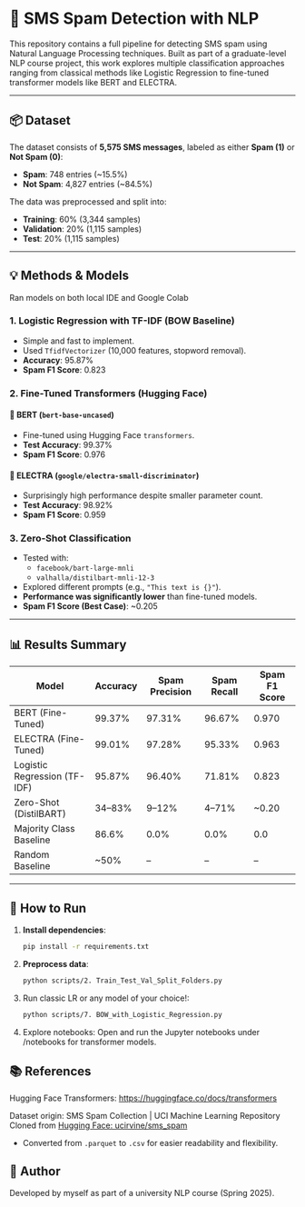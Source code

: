 # 📱 SMS Spam Detection with NLP

This repository contains a full pipeline for detecting SMS spam using Natural Language Processing techniques. Built as part of a graduate-level NLP course project, this work explores multiple classification approaches ranging from classical methods like Logistic Regression to fine-tuned transformer models like BERT and ELECTRA.

---

## 📦 Dataset

The dataset consists of **5,575 SMS messages**, labeled as either **Spam (1)** or **Not Spam (0)**:
- **Spam**: 748 entries (~15.5%)
- **Not Spam**: 4,827 entries (~84.5%)

The data was preprocessed and split into:
- **Training**: 60% (3,344 samples)
- **Validation**: 20% (1,115 samples)
- **Test**: 20% (1,115 samples)

---

## 💡 Methods & Models

Ran models on both local IDE and Google Colab

### 1. **Logistic Regression with TF-IDF (BOW Baseline)**
- Simple and fast to implement.
- Used `TfidfVectorizer` (10,000 features, stopword removal).
- **Accuracy**: 95.87%
- **Spam F1 Score**: 0.823

### 2. **Fine-Tuned Transformers (Hugging Face)**

#### 🔹 BERT (`bert-base-uncased`)
- Fine-tuned using Hugging Face `transformers`.
- **Test Accuracy**: 99.37%
- **Spam F1 Score**: 0.976

#### 🔹 ELECTRA (`google/electra-small-discriminator`)
- Surprisingly high performance despite smaller parameter count.
- **Test Accuracy**: 98.92%
- **Spam F1 Score**: 0.959

### 3. **Zero-Shot Classification**
- Tested with:
  - `facebook/bart-large-mnli`
  - `valhalla/distilbart-mnli-12-3`
- Explored different prompts (e.g., `"This text is {}"`).
- **Performance was significantly lower** than fine-tuned models.
- **Spam F1 Score (Best Case)**: ~0.205

---

## 📊 Results Summary

| Model                          | Accuracy | Spam Precision | Spam Recall | Spam F1 Score |
|-------------------------------|----------|----------------|--------------|----------------|
| BERT (Fine-Tuned)             | 99.37%   | 97.31%         | 96.67%       | 0.970          |
| ELECTRA (Fine-Tuned)          | 99.01%   | 97.28%         | 95.33%       | 0.963          |
| Logistic Regression (TF-IDF)  | 95.87%   | 96.40%         | 71.81%       | 0.823          |
| Zero-Shot (DistilBART)        | 34–83%   | 9–12%          | 4–71%        | ~0.20          |
| Majority Class Baseline       | 86.6%    | 0.0%           | 0.0%         | 0.0            |
| Random Baseline               | ~50%     | –              | –            | –              |

---

## 🚀 How to Run

1. **Install dependencies**:
   ```bash
   pip install -r requirements.txt

2. **Preprocess data**:
   ```bash
   python scripts/2. Train_Test_Val_Split_Folders.py

3. Run classic LR or any model of your choice!:
   ```bash
   python scripts/7. BOW_with_Logistic_Regression.py

4. Explore notebooks:
   Open and run the Jupyter notebooks under /notebooks for transformer models.

## 📚 References

Hugging Face Transformers: https://huggingface.co/docs/transformers

Dataset origin: SMS Spam Collection | UCI Machine Learning Repository
Cloned from [Hugging Face: ucirvine/sms_spam](https://huggingface.co/datasets/ucirvine/sms_spam)
   - Converted from `.parquet` to `.csv` for easier readability and flexibility.

## 🙌 Author

Developed by myself as part of a university NLP course (Spring 2025).

